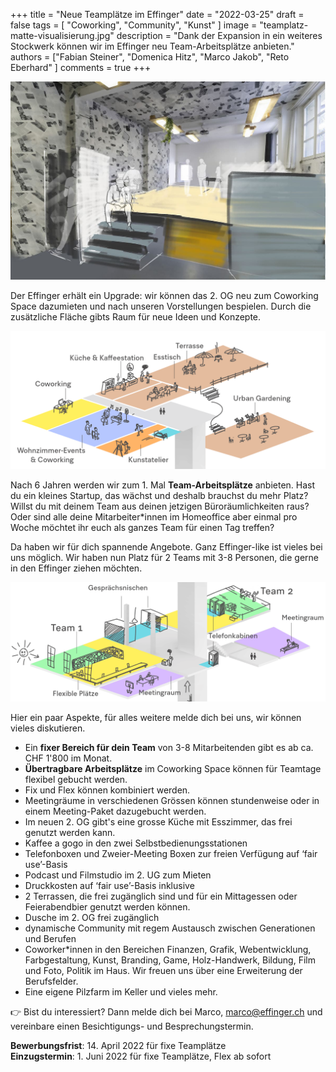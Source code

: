 +++
title = "Neue Teamplätze im Effinger"
date = "2022-03-25"
draft = false
tags = [ "Coworking", "Community", "Kunst" ]
image = "teamplatz-matte-visualisierung.jpg"
description = "Dank der Expansion in ein weiteres Stockwerk können wir im Effinger neu Team-Arbeitsplätze anbieten."
authors = ["Fabian Steiner", "Domenica Hitz", "Marco Jakob", "Reto Eberhard" ]
comments = true
+++

![Teamplatz Visualisierung Matte](teamplatz-matte-visualisierung.jpg)

<div class="lead">Der Effinger erhält ein Upgrade: wir können das 2. OG neu zum Coworking Space dazumieten und nach unseren Vorstellungen bespielen. Durch die zusätzliche Fläche gibts Raum für neue Ideen und Konzepte.</div>

![Effinger Skizze 2. OG](effinger-skizze-2og.png)

Nach 6 Jahren werden wir zum 1. Mal **Team-Arbeitsplätze** anbieten. Hast du ein kleines Startup, das wächst und deshalb brauchst du mehr Platz? Willst du mit deinem Team aus deinen jetzigen Büroräumlichkeiten raus? Oder sind alle deine Mitarbeiter*innen im Homeoffice aber einmal pro Woche möchtet ihr euch als ganzes Team für einen Tag treffen?

Da haben wir für dich spannende Angebote. Ganz Effinger-like ist vieles bei uns möglich. Wir haben nun Platz für 2 Teams mit 3-8 Personen, die gerne in den Effinger ziehen möchten.

![Effinger Skizze 1. OG](effinger-skizze-1og.png)

Hier ein paar Aspekte, für alles weitere melde dich bei uns, wir können vieles diskutieren.

- Ein **fixer Bereich für dein Team** von 3-8 Mitarbeitenden gibt es ab ca. CHF 1'800 im Monat.
- **Übertragbare Arbeitsplätze** im Coworking Space können für Teamtage flexibel gebucht werden.
- Fix und Flex können kombiniert werden.
- Meetingräume in verschiedenen Grössen können stundenweise oder in einem Meeting-Paket dazugebucht werden.
- Im neuen 2. OG gibt's eine grosse Küche mit Esszimmer, das frei genutzt werden kann.
- Kaffee a gogo in den zwei Selbstbedienungsstationen
- Telefonboxen und Zweier-Meeting Boxen zur freien Verfügung auf ‘fair use’-Basis
- Podcast und Filmstudio im 2. UG zum Mieten
- Druckkosten auf ‘fair use’-Basis inklusive
- 2 Terrassen, die frei zugänglich sind und für ein Mittagessen oder Feierabendbier genutzt werden können.
- Dusche im 2. OG frei zugänglich
- dynamische Community mit regem Austausch zwischen Generationen und Berufen
- Coworker*innen in den Bereichen Finanzen, Grafik, Webentwicklung, Farbgestaltung, Kunst, Branding, Game, Holz-Handwerk, Bildung, Film und Foto, Politik im Haus. Wir freuen uns über eine Erweiterung der Berufsfelder.
- Eine eigene Pilzfarm im Keller und vieles mehr.

👉 Bist du interessiert? Dann melde dich bei Marco, [marco@effinger.ch](mailto:marco@effinger.ch) und vereinbare einen Besichtigungs- und Besprechungstermin.

**Bewerbungsfrist**: 14. April 2022 für fixe Teamplätze\
**Einzugstermin**: 1. Juni 2022 für fixe Teamplätze, Flex ab sofort
